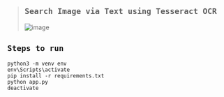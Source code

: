 >## `Search Image via Text using Tesseract OCR`
>
>![image](https://github.com/imvickykumar999/Flask-Image-Upload/assets/50515418/2b4e0716-57be-4426-8e10-2968890a6b86)

## `Steps to run`

    python3 -m venv env
    env\Scripts\activate
    pip install -r requirements.txt
    python app.py
    deactivate